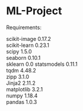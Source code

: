 # ML-Project

Requirements: 

scikit-image	0.17.2	
scikit-learn	0.23.1	
scipy	1.5.0	
seaborn	0.10.1	
sklearn	0.0	
statsmodels	0.11.1	
tqdm	4.48.2	
zipp	3.1.0	
Jinja2	2.11.2	
matplotlib	3.2.1	
numpy	1.18.4	
pandas	1.0.3	




